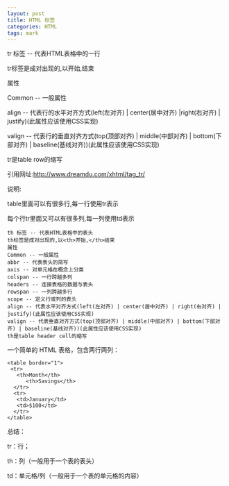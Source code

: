 ```yaml
---
layout: post
title: HTML 标签
categories: HTML
tags: mark
---
```


tr 标签 -- 代表HTML表格中的一行 

tr标签是成对出现的,以<tr>开始,</tr>结束 

属性 

Common -- 一般属性 

align -- 代表行的水平对齐方式(left(左对齐) | center(居中对齐) |right(右对齐) | justify)(此属性应该使用CSS实现) 

valign -- 代表行的垂直对齐方式(top(顶部对齐) | middle(中部对齐) | bottom(下部对齐) | baseline(基线对齐))(此属性应该使用CSS实现) 

tr是table row的缩写 

引用网址:<http://www.dreamdu.com/xhtml/tag_tr/>

说明:

table里面可以有很多行,每一行使用tr表示 

每个行tr里面又可以有很多列,每一列使用td表示 

	th 标签 -- 代表HTML表格中的表头 
	th标签是成对出现的,以<th>开始,</th>结束 
	属性 
	Common -- 一般属性 
	abbr -- 代表表头的简写 
	axis -- 对单元格在概念上分类 
	colspan -- 一行跨越多列 
	headers -- 连接表格的数据与表头 
	rowspan -- 一列跨越多行 
	scope -- 定义行或列的表头 
	align -- 代表水平对齐方式(left(左对齐) | center(居中对齐) | right(右对齐) | justify)(此属性应该使用CSS实现) 
	valign -- 代表垂直对齐方式(top(顶部对齐) | middle(中部对齐) | bottom(下部对齐) | baseline(基线对齐))(此属性应该使用CSS实现) 
	th是table header cell的缩写 

一个简单的 HTML 表格，包含两行两列：

	<table border="1">
	 <tr>
	   <th>Month</th>
	      <th>Savings</th>
	  </tr>
	  <tr>   
	   <td>January</td>
	   <td>$100</td>
	  </tr>
	</table>

总结：

tr：行；

th：列（一般用于一个表的表头）

td：单元格/列（一般用于一个表的单元格的内容）
